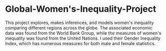# Global-Women's-Inequality-Project
This project explores, makes inferences, and models women's inequality comparing different regions across the globe. The associated economic data was found from the World Bank Group, while the measures of women's inequality was found from the United Nations. I used their Gender Inequality Index, which has numerous measures for both male and female statistics. 
